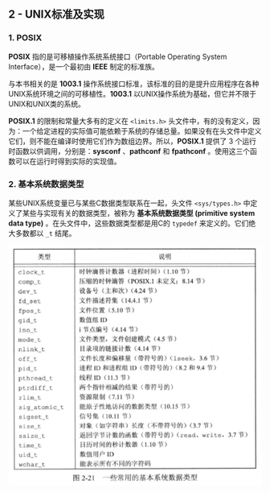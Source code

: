 ## 2 - UNIX标准及实现

### 1. POSIX

**POSIX** 指的是可移植操作系统系统接口（Portable Operating System Interface），是一个最初由 **IEEE** 制定的标准族。

与本书相关的是 **1003.1** 操作系统接口标准，该标准的目的是提升应用程序在各种UNIX系统环境之间的可移植性。**1003.1** 以UNIX操作系统为基础，但它并不限于UNIX和UNIX类的系统。

**POSIX.1** 的限制和常量大多有的定义在 `<limits.h>` 头文件中，有的没有定义，因为：一个给定进程的实际值可能依赖于系统的存储总量。如果没有在头文件中定义它们，则不能在编译时使用它们作为数组边界。所以，**POSIX.1** 提供了 $3$ 个运行时函数以供调用，分别是：**sysconf** 、**pathconf** 和 **fpathconf** 。使用这三个函数可以在运行时得到实际的实现值。

### 2. 基本系统数据类型

某些UNIX系统变量已与某些C数据类型联系在一起，头文件 `<sys/types.h>` 中定义了某些与实现有关的数据类型，被称为 **基本系统数据类型 (primitive system data type)** 。在头文件中，这些数据类型都是用C的 `typedef` 来定义的。它们绝大多数都以 `_t` 结尾。

![](./img/2-47.png)

